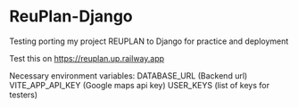 # ReuPlan-Django

Testing porting my project REUPLAN to Django for practice and deployment

Test this on https://reuplan.up.railway.app

Necessary environment variables:
DATABASE_URL (Backend url)
VITE_APP_API_KEY (Google maps api key)
USER_KEYS (list of keys for testers)
